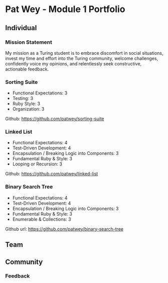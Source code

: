 # Pat Wey - Module 1 Portfolio
## Individual
### Mission Statement
  My mission as a Turing student is to embrace discomfort in social situations, invest my time and effort into the Turing community, welcome challenges, confidently voice my opinions, and relentlessly seek constructive, actionable feedback.

### Sorting Suite
- Functional Expectations: 3
- Testing: 3
- Ruby Style: 3
- Organization: 3

Github: https://github.com/patwey/sorting-suite

### Linked List
- Functional Expectations: 4
- Test-Driven Development: 4
- Encapsulation / Breaking Logic into Components: 3
- Fundamental Ruby & Style: 3
- Looping or Recursion: 3

Github: https://github.com/patwey/linked-list

### Binary Search Tree
- Functional Expectations: 4
- Test-Driven Development: 4
- Encapsulation / Breaking Logic into Components: 3
- Fundamental Ruby & Style: 3
- Enumerable & Collections: 3

Github url: https://github.com/patwey/binary-search-tree

## Team

## Community

### Feedback

